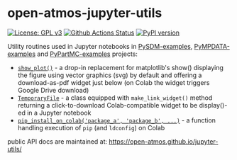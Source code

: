 # open-atmos-jupyter-utils

[![License: GPL v3](https://img.shields.io/badge/License-GPL%20v3-blue.svg)](https://www.gnu.org/licenses/gpl-3.0.html)
[![Github Actions Status](https://github.com/open-atmos/jupyter-utils/workflows/Pylint/badge.svg?branch=main)](https://github.com/open-atmos/jupyter-utils/actions)
[![PyPI version](https://badge.fury.io/py/open-atmos-jupyter-utils.svg)](https://pypi.org/project/open-atmos-jupyter-utils)

Utility routines used in Jupyter notebooks in [PySDM-examples](https://github.com/open-atmos/PySDM-examples), [PyMPDATA-examples](https://github.com/open-atmos/PyMPDATA-examples) and [PyPartMC-examples](https://github.com/open-atmos/PyPartMC-examples) projects:
- [``show_plot()``](https://open-atmos.github.io/jupyter-utils/show_plot.html) - a drop-in replacement for matplotlib's show() displaying the figure using vector graphics (svg) by default and offering a download-as-pdf widget just below (on Colab the widget triggers Google Drive download)
- [``TemporaryFile``](https://open-atmos.github.io/jupyter-utils/temporary_file.html) - a class equipped with ``make_link_widget()`` method returning a click-to-download Colab-compatible widget to be display()-ed in a Jupyter notebook
- [``pip_install_on_colab('package_a', 'package_b', ...)``](https://open-atmos.github.io/jupyter-utils/pip_install_on_colab.html) - a function handling execution of ``pip`` (and ``ldconfig``) on Colab 

public API docs are maintained at: https://open-atmos.github.io/jupyter-utils/
